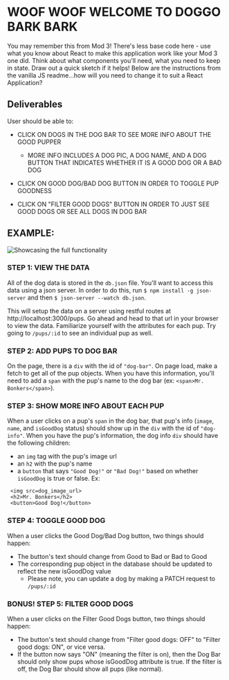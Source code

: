 # WOOF WOOF WELCOME TO DOGGO BARK BARK

You may remember this from Mod 3!
There's less base code here - use what you know about React to make this application work like your Mod 3 one did.
Think about what components you'll need, what you need to keep in state.  Draw out a quick sketch if it helps!
Below are the instructions from the vanilla JS readme...how will you need to change it to suit a React Application?
 


## Deliverables
User should be able to:
 - CLICK ON DOGS IN THE DOG BAR TO SEE MORE INFO ABOUT THE GOOD PUPPER
   - MORE INFO INCLUDES A DOG PIC, A DOG NAME, AND A DOG BUTTON THAT INDICATES
     WHETHER IT IS A GOOD DOG OR A BAD DOG

 - CLICK ON GOOD DOG/BAD DOG BUTTON IN ORDER TO TOGGLE PUP GOODNESS
 - CLICK ON "FILTER GOOD DOGS" BUTTON IN ORDER TO JUST SEE GOOD DOGS OR SEE
   ALL DOGS IN DOG BAR

## EXAMPLE:
![Showcasing the full functionality](https://curriculum-content.s3.amazonaws.com/phase-1/woof-woof-js-practice/woof-woof-demo.gif)

### STEP 1: VIEW THE DATA

All of the dog data is stored in the `db.json` file. You'll want to access this data
using a json server. In order to do this, run `$ npm install -g json-server` and
then `$ json-server --watch db.json`.

This will setup the data on a server using restful routes at http://localhost:3000/pups.
Go ahead and head to that url in your browser to view the data.
Familiarize yourself with the attributes for each pup. Try going to `/pups/:id` to see an individual pup as well.

### STEP 2: ADD PUPS TO DOG BAR
On the page, there is a `div` with the id of `"dog-bar"`. On page load, make a fetch
to get all of the pup objects. When you have this information, you'll need to add
a `span` with the pup's name to the dog bar (ex: `<span>Mr. Bonkers</span>`).

### STEP 3: SHOW MORE INFO ABOUT EACH PUP
When a user clicks on a pup's `span` in the dog bar, that pup's info (`image`, `name`, and `isGoodDog` status) should show up in the `div` with the id of `"dog-info"`.
When you have the pup's information, the dog info `div` should have the following children:
 - an `img` tag with the pup's image url
 - an `h2` with the pup's name
 - a `button` that says `"Good Dog!"` or `"Bad Dog!"` based on whether `isGoodDog` is true or false.
 Ex:
 ```
  <img src=dog_image_url>
  <h2>Mr. Bonkers</h2>
  <button>Good Dog!</button>
 ```

 ### STEP 4: TOGGLE GOOD DOG
 When a user clicks the Good Dog/Bad Dog button, two things should happen:
  - The button's text should change from Good to Bad or Bad to Good
  - The corresponding pup object in the database should be updated to reflect the new isGoodDog value
    - Please note, you can update a dog by making a PATCH request to `/pups/:id`

### BONUS! STEP 5: FILTER GOOD DOGS 
When a user clicks on the Filter Good Dogs button, two things should happen:
 - The button's text should change from "Filter good dogs: OFF" to "Filter good dogs: ON", or vice versa.
 - If the button now says "ON" (meaning the filter is on), then the Dog Bar should only show pups whose isGoodDog attribute is true. If the filter is off, the Dog Bar should show all pups (like normal).
